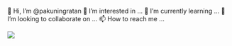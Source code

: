  👋 Hi, I’m @pakuningratan
 👀 I’m interested in ...
 🌱 I’m currently learning ...
 💞️ I’m looking to collaborate on ...
 📫 How to reach me ...

<!-- <img src=""> this is another way you can add in images -->

![](https://github.com/MishManners/MishManners/blob/master/MishManners%20Room%20animated.gif)


<!---
pakuningratan/pakuningratan is a ✨ special ✨ repository because its `README.md` (this file) appears on your GitHub profile.
You can click the Preview link to take a look at your changes.
--->
